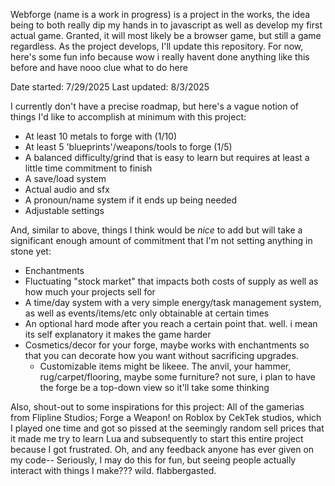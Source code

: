 Webforge (name is a work in progress) is a project in the works, the idea being to both really dip my hands in to javascript as well as develop my first actual game. Granted, it will most likely be a browser game, but still a game regardless. As the project develops, I'll update this repository. For now, here's some fun info because wow i really havent done anything like this before and have nooo clue what to do here 

Date started: 7/29/2025
Last updated: 8/3/2025

I currently don't have a precise roadmap, but here's a vague notion of things I'd like to accomplish at minimum with this project:
- At least 10 metals to forge with (1/10)
- At least 5 'blueprints'/weapons/tools to forge (1/5)
- A balanced difficulty/grind that is easy to learn but requires at least a little time commitment to finish
- A save/load system
- Actual audio and sfx
- A pronoun/name system if it ends up being needed
- Adjustable settings

And, similar to above, things I think would be *nice* to add but will take a significant enough amount of commitment that I'm not setting anything in stone yet:
- Enchantments
- Fluctuating "stock market" that impacts both costs of supply as well as how much your projects sell for
- A time/day system with a very simple energy/task management system, as well as events/items/etc only obtainable at certain times
- An optional hard mode after you reach a certain point that. well. i mean its self explanatory it makes the game harder
- Cosmetics/decor for your forge, maybe works with enchantments so that you can decorate how you want without sacrificing upgrades.
  - Customizable items might be likeee. The anvil, your hammer, rug/carpet/flooring, maybe some furniture? not sure, i plan to have the forge be a top-down view so it'll take some thinking

 Also, shout-out to some inspirations for this project: All of the gamerias from Flipline Studios; Forge a Weapon! on Roblox by CekTek studios, which I played one time and got so pissed at the seemingly random sell prices that it made me try to learn Lua and subsequently to start this entire project because I got frustrated. Oh, and any feedback anyone has ever given on my code-- Seriously, I may do this for fun, but seeing people actually interact with things I make??? wild. flabbergasted.
